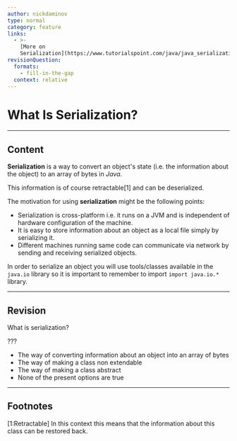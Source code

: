 ```yaml
---
author: nickdaminov
type: normal
category: feature
links:
  - >-
    [More on
    Serialization](https://www.tutorialspoint.com/java/java_serialization.htm){website}
revisionQuestion:
  formats:
    - fill-in-the-gap
  context: relative
---
```


# What Is Serialization?


---

## Content

**Serialization** is a way to convert an object's state (i.e. the information about the object) to an array of bytes in *Java*. 

This information is of course retractable[1] and can be deserialized.

The motivation for using **serialization** might be the following points:

- Serialization is cross-platform i.e. it runs on a JVM and is independent of hardware configuration of the machine.
- It is easy to store information about an object as a local file simply by serializing it.
- Different machines running same code can communicate via network by sending and receiving serialized objects.

In order to serialize an object you will use tools/classes available in the `java.io` library so it is important to remember to import `import java.io.*` library.


---

## Revision

What is serialization?

???

- The way of converting information about an object into an array of bytes
- The way of making a class non extendable
- The way of making a class abstract
- None of the present options are true


---

## Footnotes

[1:Retractable]
In this context this means that the information about this class can be restored back.
